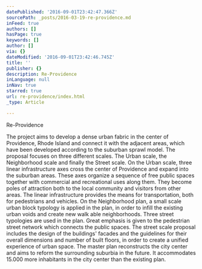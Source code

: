 ```yaml
---
datePublished: '2016-09-01T23:42:47.366Z'
sourcePath: _posts/2016-03-19-re-providence.md
inFeed: true
authors: []
hasPage: true
keywords: []
author: []
via: {}
dateModified: '2016-09-01T23:42:46.745Z'
title: ''
publisher: {}
description: Re-Providence
inLanguage: null
inNav: true
starred: true
url: re-providence/index.html
_type: Article

---
```

Re-Providence

The project aims to develop a dense urban fabric in the center of Providence, Rhode Island and connect it with the adjacent areas, which have been developed according to the suburban sprawl model. The proposal focuses on three different scales. The Urban scale, the Neighborhood scale and finally the Street scale. On the Urban scale, three linear infrastructure axes cross the center of Providence and expand into the suburban areas. These axes organize a sequence of free public spaces together with commercial and recreational uses along them. They become poles of attraction both to the local community and visitors from other areas. The linear infrastructure provides the means for transportation, both for pedestrians and vehicles. On the Neighborhood plan, a small scale urban block typology is applied in the plan, in order to infill the existing urban voids and create new walk able neighborhoods. Three street typologies are used in the plan. Great emphasis is given to the pedestrian street network which connects the public spaces. The street scale proposal includes the design of the buildings' facades and the guidelines for their overall dimensions and number of built floors, in order to create a unified experience of urban space. The master plan reconstructs the city center and aims to reform the surrounding suburbia in the future. It accommodates 15.000 more inhabitants in the city center than the existing plan.